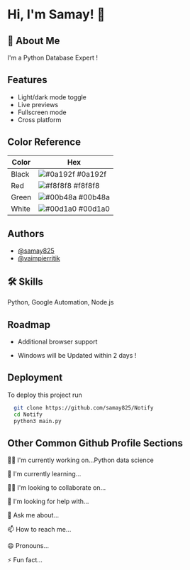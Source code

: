 
# Hi, I'm Samay! 👋


## 🚀 About Me
I'm a Python Database Expert !


## Features

- Light/dark mode toggle
- Live previews
- Fullscreen mode
- Cross platform

## Color Reference

| Color             | Hex                                                                |
| ----------------- | ------------------------------------------------------------------ |
| Black | ![#0a192f](https://via.placeholder.com/10/0a192f?text=+) #0a192f |
| Red | ![#f8f8f8](https://via.placeholder.com/10/f8f8f8?text=+) #f8f8f8 |
| Green | ![#00b48a](https://via.placeholder.com/10/00b48a?text=+) #00b48a |
| White | ![#00d1a0](https://via.placeholder.com/10/00b48a?text=+) #00d1a0 |


## Authors

- [@samay825](https://www.github.com/samay825)
- [@vaimpierritik](https://www.github.com/Vaimpierritik)


## 🛠 Skills
Python, Google Automation, Node.js


## Roadmap

- Additional browser support

- Windows will be Updated within 2 days ! 


## Deployment

To deploy this project run

```bash
  git clone https://github.com/samay825/Notify
  cd Notify
  python3 main.py
```


## Other Common Github Profile Sections
👩‍💻 I'm currently working on...Python data science 

🧠 I'm currently learning...

👯‍♀️ I'm looking to collaborate on...

🤔 I'm looking for help with...

💬 Ask me about...

📫 How to reach me...

😄 Pronouns...

⚡️ Fun fact...

